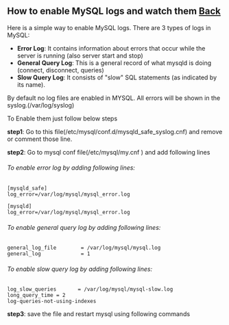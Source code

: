 ## How to enable MySQL logs and watch them [Back](./qa.md)

Here is a simple way to enable MySQL logs. There are 3 types of logs in MySQL:

- **Error Log**: It contains information about errors that occur while the server is running (also server start and stop)
- **General Query Log**: This is a general record of what mysqld is doing (connect, disconnect, queries)
- **Slow Query Log**: Ιt consists of "slow" SQL statements (as indicated by its name).

By default no log files are enabled in MYSQL. All errors will be shown in the syslog.(/var/log/syslog)

To Enable them just follow below steps

**step1**: Go to this file(/etc/mysql/conf.d/mysqld_safe_syslog.cnf) and remove or comment those line.

**step2**: Go to mysql conf file(/etc/mysql/my.cnf ) and add following lines

###### To enable error log by adding following lines:

```
[mysqld_safe]
log_error=/var/log/mysql/mysql_error.log

[mysqld]
log_error=/var/log/mysql/mysql_error.log
```

###### To enable general query log by adding following lines:

```
general_log_file        = /var/log/mysql/mysql.log
general_log             = 1
```

###### To enable slow query log by adding following lines:

```
log_slow_queries       = /var/log/mysql/mysql-slow.log
long_query_time = 2
log-queries-not-using-indexes
```

**step3**: save the file and restart mysql using following commands